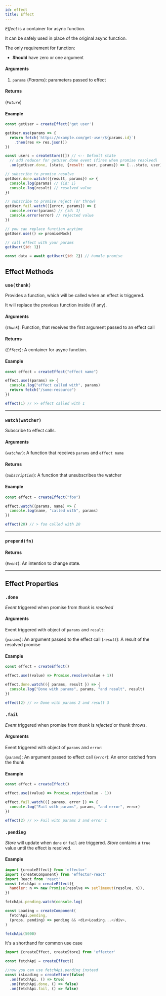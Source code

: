```yaml
---
id: effect
title: Effect
---
```


_Effect_ is a container for async function.

It can be safely used in place of the original async function.

The only requirement for function:

- **Should** have zero or one argument

#### Arguments

1. `params` (_Params_): parameters passed to effect

#### Returns

(_`Future`_)

#### Example

```js
const getUser = createEffect('get user')

getUser.use(params => {
  return fetch(`https://example.com/get-user/${params.id}`)
    .then(res => res.json())
})

const users = createStore([]) // <-- Default state
  // add reducer for getUser.done event (fires when promise resolved)
  .on(getUser.done, (state, {result: user, params}) => [...state, user])

// subscribe to promise resolve
getUser.done.watch(({result, params}) => {
  console.log(params) // {id: 1}
  console.log(result) // resolved value
})

// subscribe to promise reject (or throw)
getUser.fail.watch(({error, params}) => {
  console.error(params) // {id: 1}
  console.error(error) // rejected value
})

// you can replace function anytime
getUser.use(() => promiseMock)

// call effect with your params
getUser({id: 1})

const data = await getUser({id: 2}) // handle promise
```

## Effect Methods

### `use(thunk)`

Provides a function, which will be called when an effect is triggered.

It will replace the previous function inside (if any).

#### Arguments


(_`thunk`_): Function, that receives the first argument passed to an effect call

#### Returns

(_`Effect`_): A container for async function.

#### Example

```js
const effect = createEffect("effect name")

effect.use((params) => {
  console.log("effect called with", params)
  return fetch("/some-resource")
})

effect(1) // >> effect called with 1
```

<hr>

### `watch(watcher)`

Subscribe to effect calls.

#### Arguments

(_`watcher`_): A function that receives `params` and `effect name`

#### Returns

(_`Subscription`_): A function that unsubscribes the watcher

#### Example

```js
const effect = createEffect("foo")

effect.watch((params, name) => {
  console.log(name, "called with", params)
})

effect(20) // > foo called with 20
```

<hr>

### `prepend(fn)`

#### Returns

(_`Event`_): An intention to change state.

<hr>

## Effect Properties

### `.done`

_Event_ triggered when promise from _thunk_ is *resolved*

#### Arguments

Event triggered with object of `params` and `result`:

(_`params`_): An argument passed to the effect call
(_`result`_): A result of the resolved promise

#### Example

```js
const effect = createEffect()

effect.use((value) => Promise.resolve(value + 1))

effect.done.watch(({ params, result }) => {
  console.log("Done with params", params, "and result", result)
})

effect(2) // >> Done with params 2 and result 3
```


### `.fail`

_Event_ triggered when promise from _thunk_ is *rejected* or thunk throws.

#### Arguments

Event triggered with object of `params` and `error`:

(_`params`_): An argument passed to effect call
(_`error`_): An error catched from the thunk

#### Example

```js
const effect = createEffect()

effect.use((value) => Promise.reject(value - 1))

effect.fail.watch(({ params, error }) => {
  console.log("Fail with params", params, "and error", error)
})

effect(2) // >> Fail with params 2 and error 1
```

### `.pending`

_Store_ will update when `done` or `fail` are triggered.
_Store_ contains a `true` value until the effect is resolved.

#### Example

```js
import {createEffect} from 'effector'
import {createComponent} from 'effector-react'
import React from 'react'
const fetchApi = createEffect({
  handler: n => new Promise(resolve => setTimeout(resolve, n)),
})

fetchApi.pending.watch(console.log)

const Loading = createComponent(
  fetchApi.pending,
  (props, pending) => pending && <div>Loading...</div>,
)

fetchApi(5000)
```

It's a shorthand for common use case

```js
import {createEffect, createStore} from 'effector'

const fetchApi = createEffect()

//now you can use fetchApi.pending instead
const isLoading = createStore(false)
  .on(fetchApi, () => true)
  .on(fetchApi.done, () => false)
  .on(fetchApi.fail, () => false)
```

